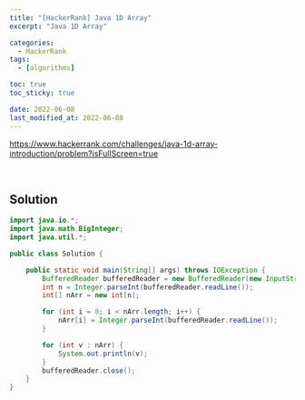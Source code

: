 ```yaml
---
title: "[HackerRank] Java 1D Array"
excerpt: "Java 1D Array"

categories:
  - HackerRank
tags:
  - [algorithms]

toc: true
toc_sticky: true

date: 2022-06-08
last_modified_at: 2022-06-08
---
```


<https://www.hackerrank.com/challenges/java-1d-array-introduction/problem?isFullScreen=true>

<br>

## Solution

```java
import java.io.*;
import java.math.BigInteger;
import java.util.*;

public class Solution {

    public static void main(String[] args) throws IOException {
        BufferedReader bufferedReader = new BufferedReader(new InputStreamReader(System.in));
        int n = Integer.parseInt(bufferedReader.readLine());
        int[] nArr = new int[n];

        for (int i = 0; i < nArr.length; i++) {
            nArr[i] = Integer.parseInt(bufferedReader.readLine());
        }

        for (int v : nArr) {
            System.out.println(v);
        }
        bufferedReader.close();
    }
}
```